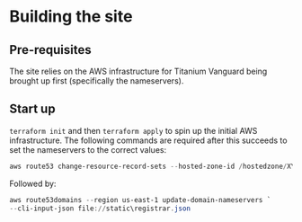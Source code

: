 # Building the site

## Pre-requisites

The site relies on the AWS infrastructure for Titanium Vanguard being brought up first (specifically the nameservers).

## Start up

`terraform init` and then `terraform apply` to spin up the initial AWS infrastructure.  The following commands are required after this succeeds to set the nameservers to the correct values:

```PowerShell
aws route53 change-resource-record-sets --hosted-zone-id /hostedzone/XYZ123 --change-batch file://static\nameservers.json
```

Followed by:

```PowerShell
aws route53domains --region us-east-1 update-domain-nameservers `
--cli-input-json file://static\registrar.json
```
